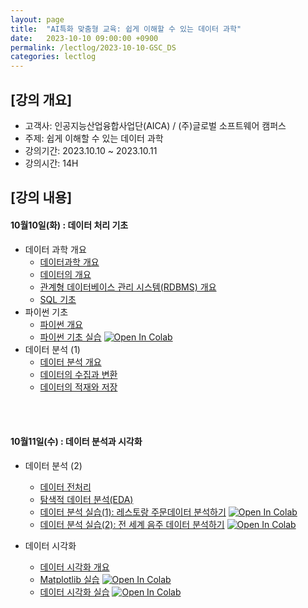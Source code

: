 ```yaml
---
layout: page
title:  "AI특화 맞춤형 교육: 쉽게 이해할 수 있는 데이터 과학"
date:   2023-10-10 09:00:00 +0900
permalink: /lectlog/2023-10-10-GSC_DS
categories: lectlog
---
```


## [강의 개요]

* 고객사: 인공지능산업융합사업단(AICA) / (주)글로벌 소프트웨어 캠퍼스
* 주제: 쉽게 이해할 수 있는 데이터 과학
* 강의기간: 2023.10.10 ~ 2023.10.11
* 강의시간: 14H

## [강의 내용]

#### 10월10일(화) : 데이터 처리 기초

* 데이터 과학 개요
  * [데이터과학 개요](../LectureFiles/pdf/DS001_데이터과학개요-데이터과학과데이터과학자.pdf)
  * [데이터의 개요](../LectureFiles/pdf/DS002_데이터과학개요-데이터개요.pdf)
  * [관계형 데이터베이스 관리 시스템(RDBMS) 개요](../LectureFiles/pdf/DB001_RDBMS개요.pdf)
  * [SQL 기초](../LectureFiles/pdf/DB002_SQL.pdf)
* 파이썬 기초  
  * [파이썬 개요](../LectureFiles/pdf/PY001_파이썬개요.pdf)
  * [파이썬 기초 실습](../LectureFiles/src/Py001_Basic.ipynb) [![Open In Colab](https://colab.research.google.com/assets/colab-badge.svg)](https://colab.research.google.com/github/aidalabs/Lectures/blob/main/LectureFiles/src/Py001_Basic.ipynb)
* 데이터 분석 (1)
  * [데이터 분석 개요](../LectureFiles/pdf/DS003_데이터분석-데이터분석개요.pdf)
  * [데이터의 수집과 변환](../LectureFiles/pdf/DS006_데이터분석-데이터탐색-데이터의수집과변환.pdf)
  * [데이터의 적재와 저장](../LectureFiles/pdf/DS007_데이터분석-데이터탐색-데이터의적재와저장.pdf)
<br/>
<br/>

#### 10월11일(수) : 데이터 분석과 시각화

* 데이터 분석 (2)
  * [데이터 전처리](../LectureFiles/pdf/DS008_데이터분석-데이터탐색-데이터전처리.pdf)
  * [탐색적 데이터 분석(EDA)](../LectureFiles/pdf/DS009_데이터분석-데이터탐색-탐색적데이터분석(EDA).pdf)
  * [데이터 분석 실습(1): 레스토랑 주문데이터 분석하기](../LectureFiles/src/DA004_Data_Analysis_01_Restaurant.ipynb) [![Open In Colab](https://colab.research.google.com/assets/colab-badge.svg)](https://colab.research.google.com/github/aidalabs/Lectures/blob/main/LectureFiles/src/DA004_Data_Analysis_01_Restaurant.ipynb)
  * [데이터 분석 실습(2): 전 세계 음주 데이터 분석하기](../LectureFiles/src/DA004_Data_Analysis_02_Drinks.ipynb) [![Open In Colab](https://colab.research.google.com/assets/colab-badge.svg)](https://colab.research.google.com/github/aidalabs/Lectures/blob/main/LectureFiles/src/DA004_Data_Analysis_02_Drinks.ipynb)

* 데이터 시각화
  * [데이터 시각화 개요](../LectureFiles/pdf/DS014_데이터시각화.pdf)
  * [Matplotlib 실습](../LectureFiles/src/Py004_Matplotlib.ipynb) [![Open In Colab](https://colab.research.google.com/assets/colab-badge.svg)](https://colab.research.google.com/github/aidalabs/Lectures/blob/main/LectureFiles/src/Py004_Matplotlib.ipynb)
  * [데이터 시각화 실습](../LectureFiles/src/DA005_Data_Visualization.ipynb) [![Open In Colab](https://colab.research.google.com/assets/colab-badge.svg)](https://colab.research.google.com/github/aidalabs/Lectures/blob/main/LectureFiles/src/DA005_Data_Visualization.ipynb)